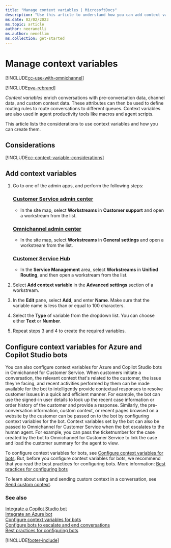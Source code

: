 ```yaml
---
title: "Manage context variables | MicrosoftDocs"
description: "Use this article to understand how you can add context variables and then configure them in Omnichannel for Customer Service."
ms.date: 02/02/2023
ms.topic: article
author: neeranelli
ms.author: nenellim
ms.collection: get-started
---
```


# Manage context variables

[!INCLUDE[cc-use-with-omnichannel](../../includes/cc-use-with-omnichannel.md)]

[!INCLUDE[pva-rebrand](../../includes/cc-pva-rebrand.md)]

*Context variables* enrich conversations with pre-conversation data, channel data, and custom context data. These attributes can then be used to define routing rules to route conversations to different queues. Context variables are also used in agent productivity tools like macros and agent scripts.

This article lists the considerations to use context variables and how you can create them.

## Considerations

[!INCLUDE[cc-context-variable-considerations](../../includes/cc-context-variable-considerations.md)]

## Add context variables

1. Go to one of the admin apps, and perform the following steps:

   ### [Customer Service admin center](#tab/customerserviceadmincenter)

    - In the site map, select **Workstreams** in **Customer support** and open a workstream from the list.

   ### [Omnichannel admin center](#tab/omnichanneladmincenter)
    
     - In the site map, select **Workstreams** in **General settings** and open a workstream from the list.
    
   ### [Customer Service Hub](#tab/customerservicehub)

     - In the **Service Management** area, select **Workstreams** in **Unified Routing**, and then open a workstream from the list.
     
2. Select **Add context variable** in the **Advanced settings** section of a workstream.
3. In the **Edit** pane, select **Add**, and enter **Name**. Make sure that the variable name is less than or equal to 100 characters.
4. Select the **Type** of variable from the dropdown list. You can choose either **Text** or **Number**.
5. Repeat steps 3 and 4 to create the required variables.

## Configure context variables for Azure and Copilot Studio bots

You can also configure context variables for Azure and Copilot Studio bots in Omnichannel for Customer Service. When customers initiate a conversation, the relevant context that's related to the customer, the issue they're facing, and recent activities performed by them can be made available for the bot to intelligently provide contextual responses to resolve customer issues in a quick and efficient manner. For example, the bot can use the signed-in user details to look up the recent case information or order history of the customer and provide a response. Similarly, the pre-conversation information, custom context, or recent pages browsed on a website by the customer can be passed on to the bot by configuring context variables for the bot. Context variables set by the bot can also be passed to Omnichannel for Customer Service when the bot escalates to the human agent. For example, you can pass the ticketnumber for the case created by the bot to Omnichannel for Customer Service to link the case and load the customer summary for the agent to view.

To configure context variables for bots, see [Configure context variables for bots](context-variables-for-bot.md). But, before you configure context variables for bots, we recommend that you read the best practices for configuring bots. More information: [Best practices for configuring bots](configure-bot-best-practices.md)

To learn about using and sending custom context in a conversation, see [Send custom context](../develop/send-context-starting-chat.md).

### See also

[Integrate a Copilot Studio bot](configure-bot-virtual-agent.md)  
[Integrate an Azure bot](configure-bot-azure.md)  
[Configure context variables for bots](context-variables-for-bot.md)  
[Configure bots to escalate and end conversations](../bot-escalate-end-conversation.md)  
[Best practices for configuring bots](configure-bot-best-practices.md)  

[!INCLUDE[footer-include](../../includes/footer-banner.md)]
